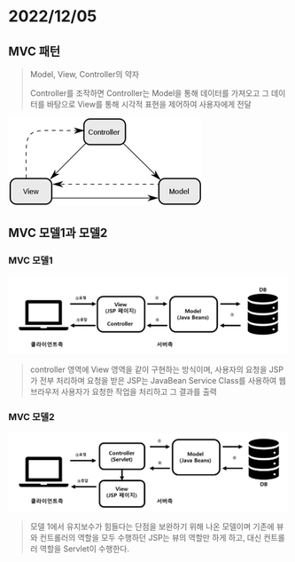 # 2022/12/05

## MVC 패턴

> Model, View, Controller의 약자
> 
>  Controller를 조작하면 Controller는 Model을 통해 데이터를 가져오고 그 데이터를 바탕으로 View를 통해 시각적 표현을 제어하여 사용자에게 전달

![img.png](../../Img/MVC.png)


## MVC 모델1과 모델2

### MVC 모델1

![img_9.png](../../Img/img_9.png)

>controller 영역에 View 영역을 같이 구현하는 방식이며, 사용자의 요청을 JSP가 전부 처리하며
>요청을 받은 JSP는 JavaBean Service Class를 사용하여 웹브라우저 사용자가 요청한 작업을 처리하고 그 결과를 출력

### MVC 모델2

![img_10.png](../../Img/MVC2.png)

>모델 1에서 유지보수가 힘들다는 단점을 보완하기 위해 나온 모델이며 
> 기존에 뷰와 컨트롤러의 역할을 모두 수행하던 JSP는 뷰의 역할만 하게 하고, 대신 컨트롤러 역할을 Servlet이 수행한다.

